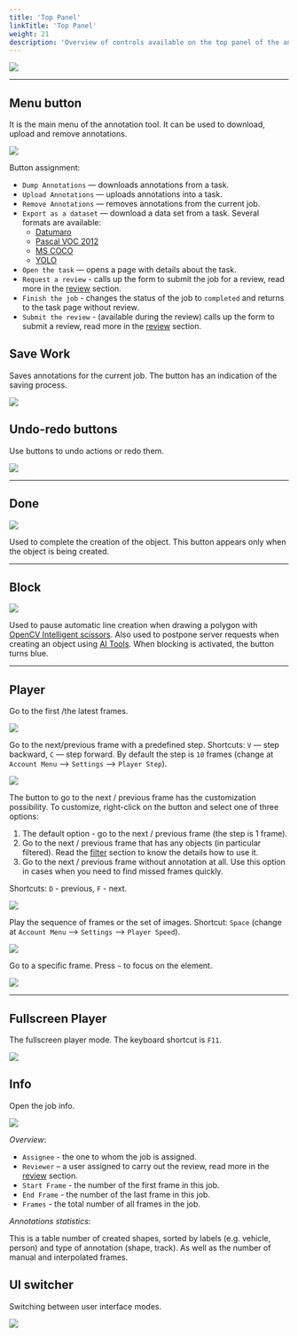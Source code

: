 ```yaml
---
title: 'Top Panel'
linkTitle: 'Top Panel'
weight: 21
description: 'Overview of controls available on the top panel of the annotation tool.'
---
```


![](/images/image035.jpg)

---

## Menu button

It is the main menu of the annotation tool. It can be used to download, upload and remove annotations.

![](/images/image051.jpg)

Button assignment:

- `Dump Annotations` — downloads annotations from a task.
- `Upload Annotations` — uploads annotations into a task.
- `Remove Annotations` — removes annotations from the current job.
- `Export as a dataset` — download a data set from a task. Several formats are available:
  - [Datumaro](https://github.com/openvinotoolkit/cvat/tree/develop/cvat/apps/dataset_manager/formats/datumaro)
  - [Pascal VOC 2012](http://host.robots.ox.ac.uk/pascal/VOC/)
  - [MS COCO](http://cocodataset.org/#format-data)
  - [YOLO](https://pjreddie.com/darknet/yolo/)
- `Open the task` — opens a page with details about the task.
- `Request a review` - calls up the form to submit the job for a review, read more in the [review](/docs/manual/advanced/review/) section.
- `Finish the job` - changes the status of the job to `completed` and returns to the task page without review.
- `Submit the review` - (available during the review) calls up the form to submit a review, read more in the [review](/docs/manual/advanced/review/) section.

## Save Work

Saves annotations for the current job. The button has an indication of the saving process.

![](/images/image141.jpg)

## Undo-redo buttons

Use buttons to undo actions or redo them.

![](/images/image061.jpg)

---

## Done

![](/images/image223.jpg)

Used to complete the creation of the object. This button appears only when the object is being created.

---

## Block

![](/images/image226.jpg)

Used to pause automatic line creation when drawing a polygon with 
[OpenCV Intelligent scissors](/docs/manual/advanced/opencv-tools/#intelligent-scissors).
Also used to postpone server requests when creating an object using [AI Tools](/docs/manual/advanced/ai-tools/).
When blocking is activated, the button turns blue.

---

## Player

Go to the first /the latest frames.

![](/images/image036.jpg)

Go to the next/previous frame with a predefined step. Shortcuts:
`V` — step backward, `C` — step forward. By default the step is `10` frames
(change at `Account Menu` —> `Settings` —> `Player Step`).

![](/images/image037.jpg)

The button to go to the next / previous frame has the customization possibility.
To customize, right-click on the button and select one of three options:

1. The default option - go to the next / previous frame (the step is 1 frame).
2. Go to the next / previous frame that has any objects (in particular filtered).
   Read the [filter](/docs/manual/advanced/filter/) section to know the details how to use it.
3. Go to the next / previous frame without annotation at all.
   Use this option in cases when you need to find missed frames quickly.

Shortcuts: `D` - previous, `F` - next.

![](/images/image040.jpg)

Play the sequence of frames or the set of images.
Shortcut: `Space` (change at `Account Menu` —> `Settings` —> `Player Speed`).

![](/images/image041.jpg)

Go to a specific frame. Press `~` to focus on the element.

![](/images/image060.jpg)

---

## Fullscreen Player

The fullscreen player mode. The keyboard shortcut is `F11`.

![](/images/image143.jpg)

## Info

Open the job info.

![](/images/image144_detrac.jpg)

_Overview_:

- `Assignee` - the one to whom the job is assigned.
- `Reviewer` – a user assigned to carry out the review,
  read more in the [review](/docs/manual/advanced/review) section.
- `Start Frame` - the number of the first frame in this job.
- `End Frame` - the number of the last frame in this job.
- `Frames` - the total number of all frames in the job.

_Annotations statistics_:

This is a table number of created shapes, sorted by labels (e.g. vehicle, person)
and type of annotation (shape, track). As well as the number of manual and interpolated frames.

## UI switcher

Switching between user interface modes.

![](/images/image145.jpg)
